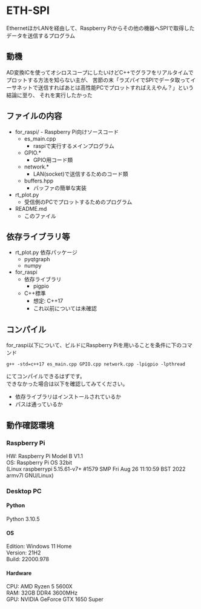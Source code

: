 # ETH-SPI

EthernetほかLANを経由して、Raspberry Piからその他の機器へSPIで取得したデータを送信するプログラム

## 動機

AD変換ICを使ってオシロスコープにしたいけどC++でグラフをリアルタイムでプロットする方法を知らない主が、
苦節の末「ラズパイでSPIでデータ取ってイーサネットで送信すればあとは高性能PCでプロットすればええやん？」という結論に至り、
それを実行したかった

## ファイルの内容

* for_raspi/ - Raspberry Pi向けソースコード
    * es_main.cpp
        * raspiで実行するメインプログラム
    * GPIO.*
        * GPIO用コード類
    * network.*
        * LAN(socket)で送信するためのコード類
    * buffers.hpp
        * バッファの簡単な実装
* rt_plot.py
    * 受信側のPCでプロットするためのプログラム
* README.md
    * このファイル

## 依存ライブラリ等

* rt_plot.py 依存パッケージ
    * pyqtgraph
    * numpy
* for_raspi
    * 依存ライブラリ
        * pigpio
    * C++標準
        * 想定: C++17
        * これ以前については未確認

## コンパイル

for_raspi以下について、ビルドにRaspberry Piを用いることを条件に下のコマンド  

```
g++ -std=c++17 es_main.cpp GPIO.cpp network.cpp -lpigpio -lpthread
```

にてコンパイルできるはずです。  
できなかった場合は以下を確認してみてください。

* 依存ライブラリはインストールされているか
* パスは通っているか

## 動作確認環境
### Raspberry Pi

HW: Raspberry Pi Model B V1.1  
OS: Raspberry Pi OS 32bit  
(Linux raspberrypi 5.15.61-v7+ #1579 SMP Fri Aug 26 11:10:59 BST 2022 armv7l GNU/Linux)  

### Desktop PC

#### Python
Python 3.10.5

#### OS
Edition: Windows 11 Home  
Version: 21H2  
Build: 22000.978  

#### Hardware
CPU: AMD Ryzen 5 5600X  
RAM: 32GB DDR4 3600MHz  
GPU: NVIDIA GeForce GTX 1650 Super  

